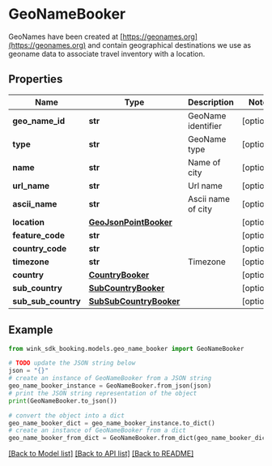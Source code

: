 # GeoNameBooker

GeoNames have been created at [https://geonames.org](https://geonames.org) and contain geographical destinations we use as geoname data to associate travel inventory with a location.

## Properties

Name | Type | Description | Notes
------------ | ------------- | ------------- | -------------
**geo_name_id** | **str** | GeoName identifier | [optional] 
**type** | **str** | GeoName type | [optional] 
**name** | **str** | Name of city | [optional] 
**url_name** | **str** | Url name | [optional] 
**ascii_name** | **str** | Ascii name of city | [optional] 
**location** | [**GeoJsonPointBooker**](GeoJsonPointBooker.md) |  | [optional] 
**feature_code** | **str** |  | [optional] 
**country_code** | **str** |  | [optional] 
**timezone** | **str** | Timezone | [optional] 
**country** | [**CountryBooker**](CountryBooker.md) |  | [optional] 
**sub_country** | [**SubCountryBooker**](SubCountryBooker.md) |  | [optional] 
**sub_sub_country** | [**SubSubCountryBooker**](SubSubCountryBooker.md) |  | [optional] 

## Example

```python
from wink_sdk_booking.models.geo_name_booker import GeoNameBooker

# TODO update the JSON string below
json = "{}"
# create an instance of GeoNameBooker from a JSON string
geo_name_booker_instance = GeoNameBooker.from_json(json)
# print the JSON string representation of the object
print(GeoNameBooker.to_json())

# convert the object into a dict
geo_name_booker_dict = geo_name_booker_instance.to_dict()
# create an instance of GeoNameBooker from a dict
geo_name_booker_from_dict = GeoNameBooker.from_dict(geo_name_booker_dict)
```
[[Back to Model list]](../README.md#documentation-for-models) [[Back to API list]](../README.md#documentation-for-api-endpoints) [[Back to README]](../README.md)


